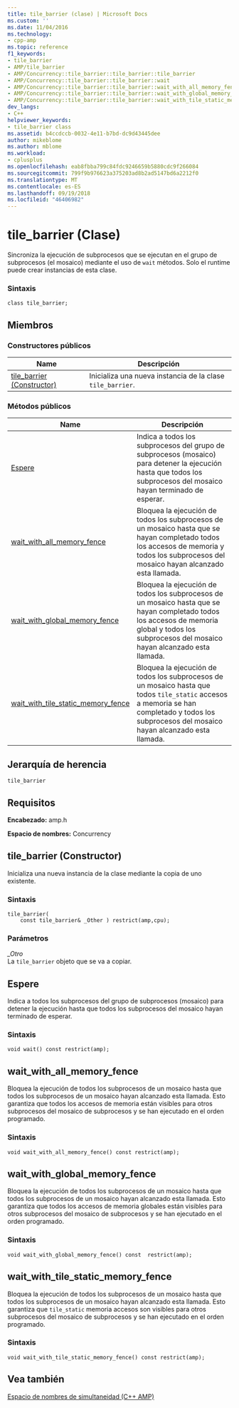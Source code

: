 ```yaml
---
title: tile_barrier (clase) | Microsoft Docs
ms.custom: ''
ms.date: 11/04/2016
ms.technology:
- cpp-amp
ms.topic: reference
f1_keywords:
- tile_barrier
- AMP/tile_barrier
- AMP/Concurrency::tile_barrier::tile_barrier::tile_barrier
- AMP/Concurrency::tile_barrier::tile_barrier::wait
- AMP/Concurrency::tile_barrier::tile_barrier::wait_with_all_memory_fence
- AMP/Concurrency::tile_barrier::tile_barrier::wait_with_global_memory_fence
- AMP/Concurrency::tile_barrier::tile_barrier::wait_with_tile_static_memory_fence
dev_langs:
- C++
helpviewer_keywords:
- tile_barrier class
ms.assetid: b4ccdccb-0032-4e11-b7bd-dc9d43445dee
author: mikeblome
ms.author: mblome
ms.workload:
- cplusplus
ms.openlocfilehash: eab8fbba799c84fdc9246659b5880cdc9f266084
ms.sourcegitcommit: 799f9b976623a375203ad8b2ad5147bd6a2212f0
ms.translationtype: MT
ms.contentlocale: es-ES
ms.lasthandoff: 09/19/2018
ms.locfileid: "46406982"
---
```

# <a name="tilebarrier-class"></a>tile_barrier (Clase)

Sincroniza la ejecución de subprocesos que se ejecutan en el grupo de subprocesos (el mosaico) mediante el uso de `wait` métodos. Solo el runtime puede crear instancias de esta clase.

### <a name="syntax"></a>Sintaxis

```
class tile_barrier;
```

## <a name="members"></a>Miembros

### <a name="public-constructors"></a>Constructores públicos

|Name|Descripción|
|----------|-----------------|
|[tile_barrier (Constructor)](#ctor)|Inicializa una nueva instancia de la clase `tile_barrier`.|

### <a name="public-methods"></a>Métodos públicos

|Name|Descripción|
|----------|-----------------|
|[Espere](#wait)|Indica a todos los subprocesos del grupo de subprocesos (mosaico) para detener la ejecución hasta que todos los subprocesos del mosaico hayan terminado de esperar.|
|[wait_with_all_memory_fence](#wait_with_all_memory_fence)|Bloquea la ejecución de todos los subprocesos de un mosaico hasta que se hayan completado todos los accesos de memoria y todos los subprocesos del mosaico hayan alcanzado esta llamada.|
|[wait_with_global_memory_fence](#wait_with_global_memory_fence)|Bloquea la ejecución de todos los subprocesos de un mosaico hasta que se hayan completado todos los accesos de memoria global y todos los subprocesos del mosaico hayan alcanzado esta llamada.|
|[wait_with_tile_static_memory_fence](#wait_with_tile_static_memory_fence)|Bloquea la ejecución de todos los subprocesos de un mosaico hasta que todos `tile_static` accesos a memoria se han completado y todos los subprocesos del mosaico hayan alcanzado esta llamada.|

## <a name="inheritance-hierarchy"></a>Jerarquía de herencia

`tile_barrier`

## <a name="requirements"></a>Requisitos

**Encabezado:** amp.h

**Espacio de nombres:** Concurrency

## <a name="tile_barrier__ctor"></a>  tile_barrier (Constructor)

Inicializa una nueva instancia de la clase mediante la copia de uno existente.

### <a name="syntax"></a>Sintaxis

```
tile_barrier(
    const tile_barrier& _Other ) restrict(amp,cpu);
```

### <a name="parameters"></a>Parámetros

*_Otro*<br/>
La `tile_barrier` objeto que se va a copiar.

## <a name="wait"></a>  Espere

Indica a todos los subprocesos del grupo de subprocesos (mosaico) para detener la ejecución hasta que todos los subprocesos del mosaico hayan terminado de esperar.

### <a name="syntax"></a>Sintaxis

```
void wait() const restrict(amp);
```

## <a name="wait_with_all_memory_fence"></a>  wait_with_all_memory_fence

Bloquea la ejecución de todos los subprocesos de un mosaico hasta que todos los subprocesos de un mosaico hayan alcanzado esta llamada. Esto garantiza que todos los accesos de memoria están visibles para otros subprocesos del mosaico de subprocesos y se han ejecutado en el orden programado.

### <a name="syntax"></a>Sintaxis

```
void wait_with_all_memory_fence() const restrict(amp);
```

## <a name="wait_with_global_memory_fence"></a>  wait_with_global_memory_fence

Bloquea la ejecución de todos los subprocesos de un mosaico hasta que todos los subprocesos de un mosaico hayan alcanzado esta llamada. Esto garantiza que todos los accesos de memoria globales están visibles para otros subprocesos del mosaico de subprocesos y se han ejecutado en el orden programado.

### <a name="syntax"></a>Sintaxis

```
void wait_with_global_memory_fence() const  restrict(amp);
```

## <a name="wait_with_tile_static_memory_fence"></a>  wait_with_tile_static_memory_fence

Bloquea la ejecución de todos los subprocesos de un mosaico hasta que todos los subprocesos de un mosaico hayan alcanzado esta llamada. Esto garantiza que `tile_static` memoria accesos son visibles para otros subprocesos del mosaico de subprocesos y se han ejecutado en el orden programado.

### <a name="syntax"></a>Sintaxis

```
void wait_with_tile_static_memory_fence() const restrict(amp);
```

## <a name="see-also"></a>Vea también

[Espacio de nombres de simultaneidad (C++ AMP)](concurrency-namespace-cpp-amp.md)

